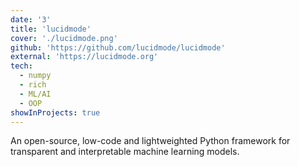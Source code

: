 ```yaml
---
date: '3'
title: 'lucidmode'
cover: './lucidmode.png'
github: 'https://github.com/lucidmode/lucidmode'
external: 'https://lucidmode.org'
tech:
  - numpy
  - rich
  - ML/AI
  - OOP
showInProjects: true
---
```


An open-source, low-code and lightweighted Python framework for transparent and interpretable machine learning models.

